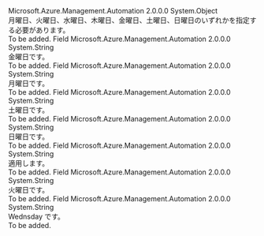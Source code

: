 <Type Name="ScheduleDay" FullName="Microsoft.Azure.Management.Automation.Models.ScheduleDay">
  <TypeSignature Language="C#" Value="public static class ScheduleDay" />
  <TypeSignature Language="ILAsm" Value=".class public auto ansi abstract sealed beforefieldinit ScheduleDay extends System.Object" />
  <TypeSignature Language="DocId" Value="T:Microsoft.Azure.Management.Automation.Models.ScheduleDay" />
  <TypeSignature Language="VB.NET" Value="Public Class ScheduleDay" />
  <TypeSignature Language="F#" Value="type ScheduleDay = class" />
  <AssemblyInfo>
    <AssemblyName>Microsoft.Azure.Management.Automation</AssemblyName>
    <AssemblyVersion>2.0.0.0</AssemblyVersion>
  </AssemblyInfo>
  <Base>
    <BaseTypeName>System.Object</BaseTypeName>
  </Base>
  <Interfaces />
  <Docs>
    <summary>
            月曜日、火曜日、水曜日、木曜日、金曜日、土曜日、日曜日のいずれかを指定する必要があります。
            </summary>
    <remarks>To be added.</remarks>
  </Docs>
  <Members>
    <Member MemberName="Friday">
      <MemberSignature Language="C#" Value="public const string Friday;" />
      <MemberSignature Language="ILAsm" Value=".field public static literal string Friday" />
      <MemberSignature Language="DocId" Value="F:Microsoft.Azure.Management.Automation.Models.ScheduleDay.Friday" />
      <MemberSignature Language="VB.NET" Value="Public Const Friday As String " />
      <MemberSignature Language="F#" Value="val mutable Friday : string" Usage="Microsoft.Azure.Management.Automation.Models.ScheduleDay.Friday" />
      <MemberType>Field</MemberType>
      <AssemblyInfo>
        <AssemblyName>Microsoft.Azure.Management.Automation</AssemblyName>
        <AssemblyVersion>2.0.0.0</AssemblyVersion>
      </AssemblyInfo>
      <ReturnValue>
        <ReturnType>System.String</ReturnType>
      </ReturnValue>
      <Docs>
        <summary>
            金曜日です。
            </summary>
        <remarks>To be added.</remarks>
      </Docs>
    </Member>
    <Member MemberName="Monday">
      <MemberSignature Language="C#" Value="public const string Monday;" />
      <MemberSignature Language="ILAsm" Value=".field public static literal string Monday" />
      <MemberSignature Language="DocId" Value="F:Microsoft.Azure.Management.Automation.Models.ScheduleDay.Monday" />
      <MemberSignature Language="VB.NET" Value="Public Const Monday As String " />
      <MemberSignature Language="F#" Value="val mutable Monday : string" Usage="Microsoft.Azure.Management.Automation.Models.ScheduleDay.Monday" />
      <MemberType>Field</MemberType>
      <AssemblyInfo>
        <AssemblyName>Microsoft.Azure.Management.Automation</AssemblyName>
        <AssemblyVersion>2.0.0.0</AssemblyVersion>
      </AssemblyInfo>
      <ReturnValue>
        <ReturnType>System.String</ReturnType>
      </ReturnValue>
      <Docs>
        <summary>
            月曜日です。
            </summary>
        <remarks>To be added.</remarks>
      </Docs>
    </Member>
    <Member MemberName="Saturday">
      <MemberSignature Language="C#" Value="public const string Saturday;" />
      <MemberSignature Language="ILAsm" Value=".field public static literal string Saturday" />
      <MemberSignature Language="DocId" Value="F:Microsoft.Azure.Management.Automation.Models.ScheduleDay.Saturday" />
      <MemberSignature Language="VB.NET" Value="Public Const Saturday As String " />
      <MemberSignature Language="F#" Value="val mutable Saturday : string" Usage="Microsoft.Azure.Management.Automation.Models.ScheduleDay.Saturday" />
      <MemberType>Field</MemberType>
      <AssemblyInfo>
        <AssemblyName>Microsoft.Azure.Management.Automation</AssemblyName>
        <AssemblyVersion>2.0.0.0</AssemblyVersion>
      </AssemblyInfo>
      <ReturnValue>
        <ReturnType>System.String</ReturnType>
      </ReturnValue>
      <Docs>
        <summary>
            土曜日です。
            </summary>
        <remarks>To be added.</remarks>
      </Docs>
    </Member>
    <Member MemberName="Sunday">
      <MemberSignature Language="C#" Value="public const string Sunday;" />
      <MemberSignature Language="ILAsm" Value=".field public static literal string Sunday" />
      <MemberSignature Language="DocId" Value="F:Microsoft.Azure.Management.Automation.Models.ScheduleDay.Sunday" />
      <MemberSignature Language="VB.NET" Value="Public Const Sunday As String " />
      <MemberSignature Language="F#" Value="val mutable Sunday : string" Usage="Microsoft.Azure.Management.Automation.Models.ScheduleDay.Sunday" />
      <MemberType>Field</MemberType>
      <AssemblyInfo>
        <AssemblyName>Microsoft.Azure.Management.Automation</AssemblyName>
        <AssemblyVersion>2.0.0.0</AssemblyVersion>
      </AssemblyInfo>
      <ReturnValue>
        <ReturnType>System.String</ReturnType>
      </ReturnValue>
      <Docs>
        <summary>
            日曜日です。
            </summary>
        <remarks>To be added.</remarks>
      </Docs>
    </Member>
    <Member MemberName="Thursday">
      <MemberSignature Language="C#" Value="public const string Thursday;" />
      <MemberSignature Language="ILAsm" Value=".field public static literal string Thursday" />
      <MemberSignature Language="DocId" Value="F:Microsoft.Azure.Management.Automation.Models.ScheduleDay.Thursday" />
      <MemberSignature Language="VB.NET" Value="Public Const Thursday As String " />
      <MemberSignature Language="F#" Value="val mutable Thursday : string" Usage="Microsoft.Azure.Management.Automation.Models.ScheduleDay.Thursday" />
      <MemberType>Field</MemberType>
      <AssemblyInfo>
        <AssemblyName>Microsoft.Azure.Management.Automation</AssemblyName>
        <AssemblyVersion>2.0.0.0</AssemblyVersion>
      </AssemblyInfo>
      <ReturnValue>
        <ReturnType>System.String</ReturnType>
      </ReturnValue>
      <Docs>
        <summary>
            適用します。
            </summary>
        <remarks>To be added.</remarks>
      </Docs>
    </Member>
    <Member MemberName="Tuesday">
      <MemberSignature Language="C#" Value="public const string Tuesday;" />
      <MemberSignature Language="ILAsm" Value=".field public static literal string Tuesday" />
      <MemberSignature Language="DocId" Value="F:Microsoft.Azure.Management.Automation.Models.ScheduleDay.Tuesday" />
      <MemberSignature Language="VB.NET" Value="Public Const Tuesday As String " />
      <MemberSignature Language="F#" Value="val mutable Tuesday : string" Usage="Microsoft.Azure.Management.Automation.Models.ScheduleDay.Tuesday" />
      <MemberType>Field</MemberType>
      <AssemblyInfo>
        <AssemblyName>Microsoft.Azure.Management.Automation</AssemblyName>
        <AssemblyVersion>2.0.0.0</AssemblyVersion>
      </AssemblyInfo>
      <ReturnValue>
        <ReturnType>System.String</ReturnType>
      </ReturnValue>
      <Docs>
        <summary>
            火曜日です。
            </summary>
        <remarks>To be added.</remarks>
      </Docs>
    </Member>
    <Member MemberName="Wednesday">
      <MemberSignature Language="C#" Value="public const string Wednesday;" />
      <MemberSignature Language="ILAsm" Value=".field public static literal string Wednesday" />
      <MemberSignature Language="DocId" Value="F:Microsoft.Azure.Management.Automation.Models.ScheduleDay.Wednesday" />
      <MemberSignature Language="VB.NET" Value="Public Const Wednesday As String " />
      <MemberSignature Language="F#" Value="val mutable Wednesday : string" Usage="Microsoft.Azure.Management.Automation.Models.ScheduleDay.Wednesday" />
      <MemberType>Field</MemberType>
      <AssemblyInfo>
        <AssemblyName>Microsoft.Azure.Management.Automation</AssemblyName>
        <AssemblyVersion>2.0.0.0</AssemblyVersion>
      </AssemblyInfo>
      <ReturnValue>
        <ReturnType>System.String</ReturnType>
      </ReturnValue>
      <Docs>
        <summary>
            Wednsday です。
            </summary>
        <remarks>To be added.</remarks>
      </Docs>
    </Member>
  </Members>
</Type>